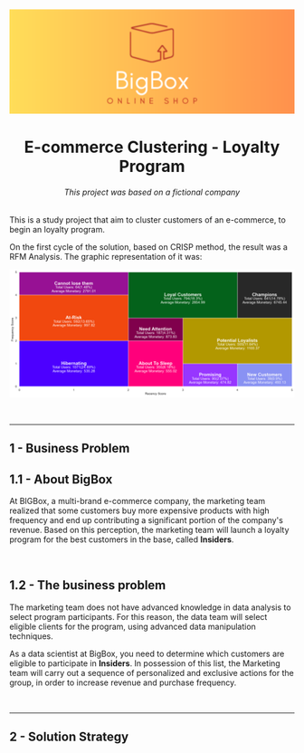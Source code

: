 <p align="center">
<img src="images/logo.png"/>

<h1 align="center"> E-commerce Clustering - Loyalty Program</h1>
<h6 align="center"> This project was based on a fictional company</h6>


This is a study project that aim to cluster customers of an e-commerce, to begin an loyalty program.

On the first cycle of the solution, based on CRISP method, the result was a RFM Analysis. The graphic representation of it was:

<img src="images/rfm.png"/>

&nbsp; 

----------------------------

**<h2> 1 - Business Problem </h2>**

**<h2> 1.1 - About BigBox </h2>**

At BIGBox, a multi-brand e-commerce company, the marketing team realized that some customers buy more expensive products with high frequency and end up contributing a significant portion of the company's revenue. Based on this perception, the marketing team will launch a loyalty program for the best customers in the base, called **Insiders**. 

&nbsp; 

**<h2> 1.2 - The business problem </h2>**

The marketing team does not have advanced knowledge in data analysis to select program participants. For this reason, the data team will select eligible clients for the program, using advanced data manipulation techniques.

As a data scientist at BigBox, you need to determine which customers are eligible to participate in **Insiders**. In possession of this list, the Marketing team will carry out a sequence of personalized and exclusive actions for the group, in order to increase revenue and purchase frequency.

&nbsp; 

-------------------

**<h2> 2 - Solution Strategy </h2>**
